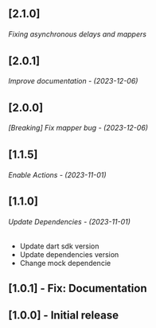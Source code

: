 ## [2.1.0]

###### Fixing asynchronous delays and mappers

## [2.0.1]

###### Improve documentation - (2023-12-06)

## [2.0.0]

###### [Breaking] Fix mapper bug - (2023-12-06)

## [1.1.5]

###### Enable Actions - (2023-11-01)

## [1.1.0]

###### Update Dependencies - (2023-11-01)

* Update dart sdk version
* Update dependencies version
* Change mock dependencie

## [1.0.1] - Fix: Documentation

## [1.0.0] - Initial release
